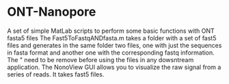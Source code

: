 # ONT-Nanopore
A set of simple MatLab scripts to perform some basic functions with ONT fasta5 files
The Fast5ToFastqANDfasta.m takes a folder with a set of fast5 files and generates in the same folder two files, one with just the sequences in fasta format and another one with the corresponding fastq information. The " need to be remove before using the files in any dowsntream application. 
The NonoView GUI allows you to visualize the raw signal from a series of reads. It takes fast5 files. 

